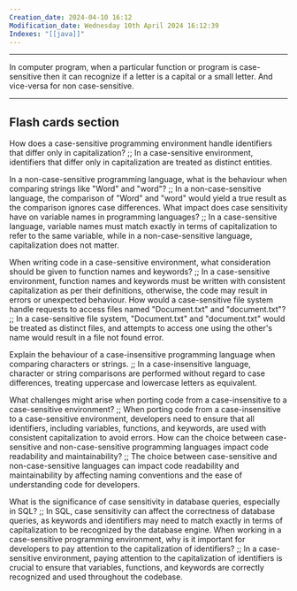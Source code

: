 ```yaml
---
Creation_date: 2024-04-10 16:12
Modification_date: Wednesday 10th April 2024 16:12:39
Indexes: "[[java]]"
---
```


----
 
In computer program, when a particular function or program is case-sensitive then it can recognize if a letter is a capital or a small letter.
And vice-versa for non case-sensitive. 





---
## Flash cards section

How does a case-sensitive programming environment handle identifiers that differ only in capitalization? ;; In a case-sensitive environment, identifiers that differ only in capitalization are treated as distinct entities.
<!--SR:!2024-05-06,1,226-->
In a non-case-sensitive programming language, what is the behaviour when comparing strings like "Word" and "word"? ;; In a non-case-sensitive language, the comparison of "Word" and "word" would yield a true result as the comparison ignores case differences.
What impact does case sensitivity have on variable names in programming languages? ;; In a case-sensitive language, variable names must match exactly in terms of capitalization to refer to the same variable, while in a non-case-sensitive language, capitalization does not matter.
<!--SR:!2024-05-06,1,226-->
When writing code in a case-sensitive environment, what consideration should be given to function names and keywords? ;; In a case-sensitive environment, function names and keywords must be written with consistent capitalization as per their definitions, otherwise, the code may result in errors or unexpected behaviour.
How would a case-sensitive file system handle requests to access files named "Document.txt" and "document.txt"? ;; In a case-sensitive file system, "Document.txt" and "document.txt" would be treated as distinct files, and attempts to access one using the other's name would result in a file not found error.
<!--SR:!2024-05-06,1,230-->
Explain the behaviour of a case-insensitive programming language when comparing characters or strings. ;; In a case-insensitive language, character or string comparisons are performed without regard to case differences, treating uppercase and lowercase letters as equivalent.
<!--SR:!2024-05-06,1,226-->
What challenges might arise when porting code from a case-insensitive to a case-sensitive environment? ;; When porting code from a case-insensitive to a case-sensitive environment, developers need to ensure that all identifiers, including variables, functions, and keywords, are used with consistent capitalization to avoid errors.
How can the choice between case-sensitive and non-case-sensitive programming languages impact code readability and maintainability? ;; The choice between case-sensitive and non-case-sensitive languages can impact code readability and maintainability by affecting naming conventions and the ease of understanding code for developers.
<!--SR:!2024-06-06,2,210-->
What is the significance of case sensitivity in database queries, especially in SQL? ;; In SQL, case sensitivity can affect the correctness of database queries, as keywords and identifiers may need to match exactly in terms of capitalization to be recognized by the database engine.
When working in a case-sensitive programming environment, why is it important for developers to pay attention to the capitalization of identifiers? ;; In a case-sensitive environment, paying attention to the capitalization of identifiers is crucial to ensure that variables, functions, and keywords are correctly recognized and used throughout the codebase.
<!--SR:!2024-05-14,1,206-->